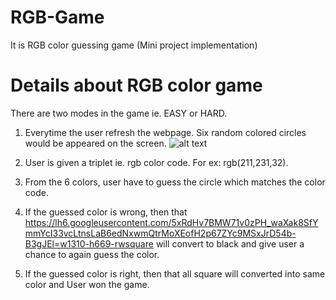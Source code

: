# RGB-Game
It is RGB color guessing game (Mini project implementation)
# Details about RGB color game
There are two modes in the game ie. EASY or HARD. 
1. Everytime the user refresh the webpage. Six random colored circles would be appeared on the screen.
![alt text](https://lh6.googleusercontent.com/5xRdHv7BMW71v0zPH_waXak8SfYmmYcI33vcLtnsLaB6edNxwmQtrMoXEofH2p67ZYc9MSxJrD54b-B3gJEl=w1310-h669-rw)

3. User is given a triplet ie. rgb color code. For ex: rgb(211,231,32).
4. From the 6 colors, user have to guess the circle which matches the color code.
5. If the guessed color is wrong, then that https://lh6.googleusercontent.com/5xRdHv7BMW71v0zPH_waXak8SfYmmYcI33vcLtnsLaB6edNxwmQtrMoXEofH2p67ZYc9MSxJrD54b-B3gJEl=w1310-h669-rwsquare will convert to black and give user a chance to again guess the color.
6. If the guessed color is right, then that all square will converted into same color and User won the game.


